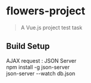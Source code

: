# flowers-project

> A Vue.js project test task

## Build Setup

AJAX request : JSON Server \
npm install -g json-server \
json-server --watch db.json
